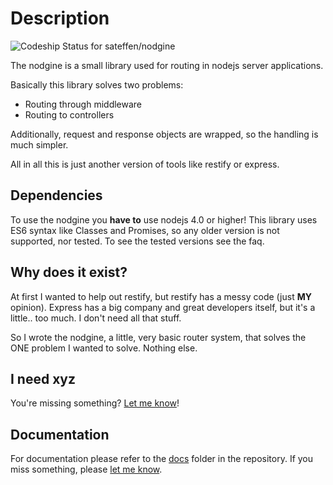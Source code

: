 # Description #

![Codeship Status for sateffen/nodgine](https://codeship.com/projects/c11967a0-ea7e-0131-c845-220fc9a0138f/status?branch=master)

The nodgine is a small library used for routing in nodejs server applications.

Basically this library solves two problems:

* Routing through middleware
* Routing to controllers

Additionally, request and response objects are wrapped, so the handling is much simpler.

All in all this is just another version of tools like restify or express.

## Dependencies ##

To use the nodgine you **have to** use nodejs 4.0 or higher! This library uses ES6 syntax
like Classes and Promises, so any older version is not supported, nor tested. To see the
tested versions see the faq.

## Why does it exist? ##

At first I wanted to help out restify, but restify has a messy code (just **MY** opinion).
Express has a big company and great developers itself, but it's a little.. too much. I don't
need all that stuff.

So I wrote the nodgine, a little, very basic router system, that solves the ONE problem
I wanted to solve. Nothing else.

## I need xyz ##

You're missing something? [Let me know](https://github.com/sateffen/nodgine/issues)!

## Documentation ##

For documentation please refer to the [docs](https://github.com/sateffen/nodgine/tree/master/docs)
folder in the repository. If you miss something, please [let me know](https://github.com/sateffen/nodgine/issues).